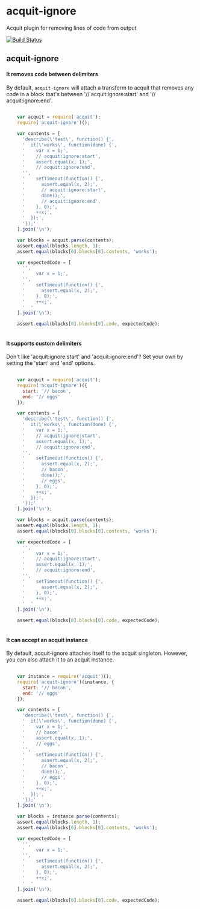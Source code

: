 # acquit-ignore

Acquit plugin for removing lines of code from output

[![Build Status](https://travis-ci.org/vkarpov15/acquit-ignore.svg?branch=master)](https://travis-ci.org/vkarpov15/acquit-ignore)

## acquit-ignore

#### It removes code between delimiters

By default, `acquit-ignore` will attach a transform to acquit
that removes any code in a block that's between
'// acquit:ignore:start' and '// acquit:ignore:end'.

```javascript
    
    var acquit = require('acquit');
    require('acquit-ignore')();

    var contents = [
      'describe(\'test\', function() {',
      '  it(\'works\', function(done) {',
      '    var x = 1;',
      '    // acquit:ignore:start',
      '    assert.equal(x, 1);',
      '    // acquit:ignore:end',
      '',
      '    setTimeout(function() {',
      '      assert.equal(x, 2);',
      '      // acquit:ignore:start',
      '      done();',
      '      // acquit:ignore:end',
      '    }, 0);',
      '    ++x;',
      '  });',
      '});'
    ].join('\n');

    var blocks = acquit.parse(contents);
    assert.equal(blocks.length, 1);
    assert.equal(blocks[0].blocks[0].contents, 'works');

    var expectedCode = [
      '',
      '    var x = 1;',
      '',
      '    setTimeout(function() {',
      '      assert.equal(x, 2);',
      '    }, 0);',
      '    ++x;',
      '  '
    ].join('\n');

    assert.equal(blocks[0].blocks[0].code, expectedCode);
  
```

#### It supports custom delimiters

Don't like 'acquit:ignore:start' and 'acquit:ignore:end'?
Set your own by setting the 'start' and 'end' options.

```javascript
    
    var acquit = require('acquit');
    require('acquit-ignore')({
      start: '// bacon',
      end: '// eggs'
    });

    var contents = [
      'describe(\'test\', function() {',
      '  it(\'works\', function(done) {',
      '    var x = 1;',
      '    // acquit:ignore:start',
      '    assert.equal(x, 1);',
      '    // acquit:ignore:end',
      '',
      '    setTimeout(function() {',
      '      assert.equal(x, 2);',
      '      // bacon',
      '      done();',
      '      // eggs',
      '    }, 0);',
      '    ++x;',
      '  });',
      '});'
    ].join('\n');

    var blocks = acquit.parse(contents);
    assert.equal(blocks.length, 1);
    assert.equal(blocks[0].blocks[0].contents, 'works');

    var expectedCode = [
      '',
      '    var x = 1;',
      '    // acquit:ignore:start',
      '    assert.equal(x, 1);',
      '    // acquit:ignore:end',
      '',
      '    setTimeout(function() {',
      '      assert.equal(x, 2);',
      '    }, 0);',
      '    ++x;',
      '  '
    ].join('\n');

    assert.equal(blocks[0].blocks[0].code, expectedCode);
  
```

#### It can accept an acquit instance

By default, acquit-ignore attaches itself to the acquit
singleton. However, you can also attach it to an acquit
instance.

```javascript
    
    var instance = require('acquit')();
    require('acquit-ignore')(instance, {
      start: '// bacon',
      end: '// eggs'
    });

    var contents = [
      'describe(\'test\', function() {',
      '  it(\'works\', function(done) {',
      '    var x = 1;',
      '    // bacon',
      '    assert.equal(x, 1);',
      '    // eggs',
      '',
      '    setTimeout(function() {',
      '      assert.equal(x, 2);',
      '      // bacon',
      '      done();',
      '      // eggs',
      '    }, 0);',
      '    ++x;',
      '  });',
      '});'
    ].join('\n');

    var blocks = instance.parse(contents);
    assert.equal(blocks.length, 1);
    assert.equal(blocks[0].blocks[0].contents, 'works');

    var expectedCode = [
      '',
      '    var x = 1;',
      '',
      '    setTimeout(function() {',
      '      assert.equal(x, 2);',
      '    }, 0);',
      '    ++x;',
      '  '
    ].join('\n');

    assert.equal(blocks[0].blocks[0].code, expectedCode);
  
```

